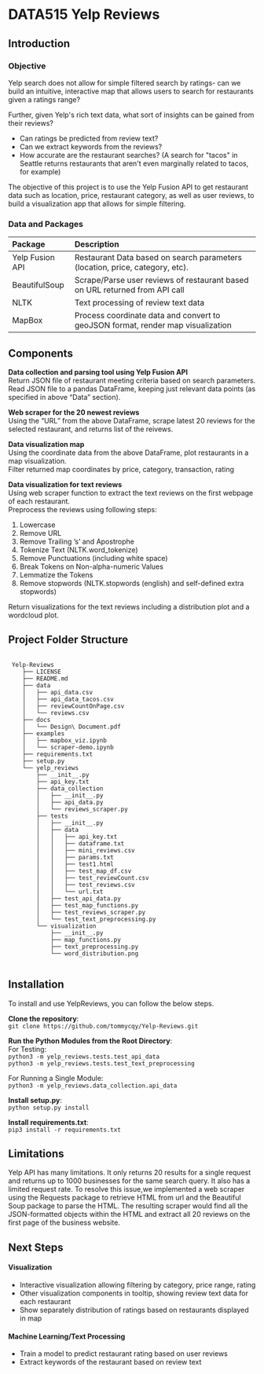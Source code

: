 # DATA515 Yelp Reviews


## Introduction 

### Objective

Yelp search does not allow for simple filtered search by ratings- can we build an intuitive, interactive map that allows users to search for restaurants given a ratings range? 

Further, given Yelp's rich text data, what sort of insights can be gained from their reviews?  

- Can ratings be predicted from review text?
- Can we extract keywords from the reviews?
- How accurate are the restaurant searches? (A search for "tacos" in Seattle returns restaurants that aren't even marginally related to tacos, for example)

The objective of this project is to use the Yelp Fusion API to get restaurant data such as location, price, restaurant category, as well as user reviews, to build a visualization app that allows for simple filtering. 

### Data and Packages 



| Package      | Description |
| :----------- | :----------- |
| Yelp Fusion API    | Restaurant Data based on search parameters (location, price, category, etc).       |
| BeautifulSoup   | Scrape/Parse user reviews of restaurant based on URL returned from API call        |
| NLTK   | Text processing of review text data     |
| MapBox   | Process coordinate data and convert to geoJSON format, render map visualization|



## Components

**Data collection and parsing tool using Yelp Fusion API** \
Return JSON file of restaurant meeting criteria based on search parameters. \
Read JSON file to a pandas DataFrame, keeping just relevant data points (as specified in above “Data” section).

**Web scraper for the 20 newest reviews** \
Using the “URL” from the above DataFrame, scrape latest 20 reviews for the selected restaurant, and returns list of the reivews.

**Data visualization map** \
Using the coordinate data from the above DataFrame, plot restaurants in a map visualization. \
Filter returned map coordinates by price, category, transaction, rating 

**Data visualization for text reviews** \
Using web scraper function to extract the text reviews on the first webpage of each restaurant. \
Preprocess the reviews using following steps:

1. Lowercase
2. Remove URL
3. Remove Trailing ’s’ and Apostrophe
4. Tokenize Text (NLTK.word_tokenize)
5. Remove Punctuations (including white space)
6. Break Tokens on Non-alpha-numeric Values
7. Lemmatize the Tokens
8. Remove stopwords (NLTK.stopwords (english) and self-defined extra stopwords) 

Return visualizations for the text reviews including a distribution plot and a wordcloud plot.


## Project Folder Structure

```

 Yelp-Reviews
    ├── LICENSE
    ├── README.md
    ├── data
    │   ├── api_data.csv
    │   ├── api_data_tacos.csv
    │   ├── reviewCountOnPage.csv
    │   └── reviews.csv
    ├── docs
    │   └── Design\ Document.pdf
    ├── examples
    │   ├── mapbox_viz.ipynb
    │   └── scraper-demo.ipynb
    ├── requirements.txt
    ├── setup.py
    └── yelp_reviews
        ├── __init__.py
        ├── api_key.txt
        ├── data_collection
        │   ├── __init__.py
        │   ├── api_data.py
        │   └── reviews_scraper.py
        ├── tests
        │   ├── __init__.py
        │   ├── data
        │   │   ├── api_key.txt
        │   │   ├── dataframe.txt
        │   │   ├── mini_reviews.csv
        │   │   ├── params.txt
        │   │   ├── test1.html
        │   │   ├── test_map_df.csv
        │   │   ├── test_reviewCount.csv
        │   │   ├── test_reviews.csv
        │   │   └── url.txt
        │   ├── test_api_data.py
        │   ├── test_map_functions.py
        │   ├── test_reviews_scraper.py
        │   └── test_text_preprocessing.py
        └── visualization
            ├── __init__.py
            ├── map_functions.py
            ├── text_preprocessing.py
            └── word_distribution.png
            
```


## Installation

To install and use YelpReviews, you can follow the below steps.

**Clone the repository**: \
```git clone https://github.com/tommycqy/Yelp-Reviews.git```

**Run the Python Modules from the Root Directory**: \
For Testing: \
```python3 -m yelp_reviews.tests.test_api_data ```\
```python3 -m yelp_reviews.tests.test_text_preprocessing```

For Running a Single Module: \
```python3 -m yelp_reviews.data_collection.api_data```

**Install setup.py**: \
```python setup.py install```

**Install requirements.txt**: \
```pip3 install -r requirements.txt```


## Limitations

Yelp API has many limitations. It only returns 20 results for a single request and returns up to 1000 businesses for the same search query. It also has a limited request rate. To resolve this issue,we implemented a web scraper using the Requests package to retrieve HTML from url and the Beautiful Soup package to parse the HTML. The resulting scraper would find all the JSON-formatted objects within the HTML and extract all 20 reviews on the first page of the business website.


## Next Steps

#### Visualization

- Interactive visualization allowing filtering by category, price range, rating 
- Other visualization components in tooltip, showing review text data for each restaurant 
- Show separately distribution of ratings based on restaurants displayed in map 

#### Machine Learning/Text Processing

- Train a model to predict restaurant rating based on user reviews
- Extract keywords of the restaurant based on review text 